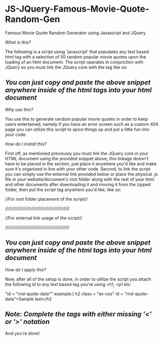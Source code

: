 # JS-JQuery-Famous-Movie-Quote-Random-Gen
Famous Movie Quote Random Generator using Javascript and JQuery 

*What is this?*

The following is a script using 'javascript' that populates any text based html tag with a selection of 50 random popular movie quotes upon the loading of an html document. The script operates in conjunction with JQuery so you must link the JQuery core with the <script src=""></script> tag like so:

 <!-- Linking JQuery Core -->  
<script src="https://code.jquery.com/jquery-3.5.1.min.js"></script>
 <!-------------------------->
 
 *You can just copy and paste the above snippet anywhere inside of the html tags into your html document*
 ------------------------------------------------------------

*Why use this?*

You use this to generate random popular movie quotes in order to keep users entertained, namely if you have an error screen such as a custom 404 page you can utilize this script
to spice things up and put a little fun into your code.

*How do I install this?*

First off, as mentioned previously you must link the JQuery core in your HTML document using the provided snippet above, this linkage doesn't have to be placed in the <head> section, just place it anywhere you'd like and make sure it's organized in line with your other code. Second, to link the script you can simply use the external link provided below or place the physical .js file in your website/document's root folder along with the rest of your html and other documents after downloading it and moving it from the zipped folder, then put the script tag anywhere you'd like, like so:
  
 //For root folder placement of the script//
 <!-- Linking root based FMQRG Core -->    
<script src="FMQRG.js"> </script>
 <!-------------------------->
 
 <!-- getQuote() method call triggers the script -->
 <script> getQuote(); </script>
  <!-- getQuote() method call triggers the script -->
 //////////////////////////////////////////
 
  //For external link usage of the script//
   <!-- Linking external link based FMQRG Core -->    
<script src="https://jcook03266.s3.us-east-2.amazonaws.com/FMQRG.js"> </script>
 <!-------------------------->
 
 <!-- getQuote() method call triggers the script -->
 <script> getQuote(); </script>
  <!-- getQuote() method call triggers the script -->
 //////////////////////////////////////////
 
  *You can just copy and paste the above snippet anywhere inside of the html tags into your html document*
  ------------------------------------------------------------
  *How do I apply this?*
  
  Now, after all of the setup is done, in order to utilize the script you attach the following id to any text based tag you're using <h1, <p1 etc:
  
  "id = "rnd-quote-data""
  example.)
  h2 class = "ex-css" id = "rnd-quote-data">Sample text</h2
  
  *Note: Complete the tags with either missing '<' or '>' notation*
  ------------------------------------------------------------
  And you're done!
